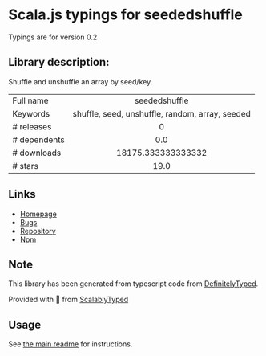 
# Scala.js typings for seededshuffle

Typings are for version 0.2

## Library description:
Shuffle and unshuffle an array by seed/key.

|                    |                 |
| ------------------ | :-------------: |
| Full name          | seededshuffle |
| Keywords           | shuffle, seed, unshuffle, random, array, seeded |
| # releases         | 0 |
| # dependents       | 0.0 |
| # downloads        | 18175.333333333332 |
| # stars            | 19.0 |

## Links
- [Homepage](https://github.com/LouisT/SeededShuffle)
- [Bugs](https://github.com/LouisT/SeededShuffle/issues)
- [Repository](https://github.com/LouisT/SeededShuffle)
- [Npm](https://www.npmjs.com/package/seededshuffle)
    


## Note
This library has been generated from typescript code from [DefinitelyTyped](https://definitelytyped.org).

Provided with :purple_heart: from [ScalablyTyped](https://github.com/oyvindberg/ScalablyTyped)

## Usage
See [the main readme](../../readme.md) for instructions.


